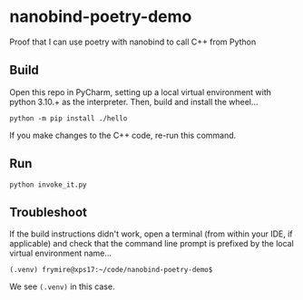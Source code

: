 # nanobind-poetry-demo
Proof that I can use poetry with nanobind to call C++ from Python

## Build
Open this repo in PyCharm, setting up a local virtual environment with python 3.10.+ as the interpreter. 
Then, build and install the wheel...

`
python -m pip install ./hello
`

If you make changes to the C++ code, re-run this command.

## Run
`
python invoke_it.py
`

## Troubleshoot

If the build instructions didn't work, open a terminal (from within your IDE, if applicable) and check that the command line prompt is prefixed by the local virtual environment name...
```
(.venv) frymire@xps17:~/code/nanobind-poetry-demo$
```
We see `(.venv)` in this case.
